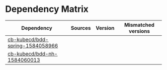 # Dependency Matrix

Dependency | Sources | Version | Mismatched versions
---------- | ------- | ------- | -------------------
[cb-kubecd/bdd-spring-1584058966](https://github.com/cb-kubecd/bdd-spring-1584058966.git) |  | []() | 
[cb-kubecd/bdd-nh-1584060013](https://github.com/cb-kubecd/bdd-nh-1584060013.git) |  | []() | 
